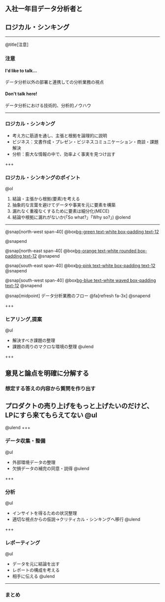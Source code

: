 ## 入社一年目データ分析者と
## ロジカル・シンキング

---
@title[注意]
### 注意
#### I'd like to talk...
データ分析以外の部署と連携しての分析業務の視点

#### Don't talk here!
データ分析における技術的、分析的ノウハウ

---

### ロジカル・シンキング
- 考え方に筋道を通し、主張と根拠を論理的に説明
- ビジネス：文書作成・プレゼン・ビジネスコミュニケーション・商談・課題解決
- 分析：膨大な情報の中で、効率よく事実を見つけ出す

+++

### ロジカル・シンキングのポイント

@ol
1. 結論・主張から根拠(要素)を考える
2. 抽象的な言葉を避けてデータや事実を元に要素を構築
3. 漏れなく重複なくするために要素は細分化(MECE)
4. 結論や根拠に漏れがないか(「So what?」「Why so?」)
@olend

---

@snap[north-west span-40]
@box[bg-green text-white box-padding text-12](ヒアリング・提案)

@snapend

@snap[north-east span-40]
@box[bg-orange text-white rounded box-padding text-12](データ収集・整備)
@snapend

@snap[south-east span-40]
@box[bg-pink text-white box-padding text-12](分析)
@snapend

@snap[south-west span-40]
@box[bg-blue text-white waved box-padding text-12](レポーティング)
@snapend

@snap[midpoint]
データ分析業務のフロー
@fa[refresh fa-3x]
@snapend

+++

### ヒアリング,提案

@ul
- 解決すべき課題の整理
- 課題の周りのマクロな環境の整理
@ulend

+++
## 意見と論点を明確に分解する
### 想定する答えの内容から質問を作り出す
プロダクトの売り上げをもっと上げたいのだけど、LPにすら来てもらえてない
@ul
- 
@ulend
+++

### データ収集・整備

@ul
- 外部環境データの整理
- 欠損データの補完の同意・説得
@ulend

+++

### 分析

@ul
- インサイトを得るための状況整理
- 適切な視点からの仮説→クリティカル・シンキングへ移行
@ulend

+++

### レポーティング

@ul
- データを元に結論を出す
- レポートの構成を考える
- 相手に伝える
@ulend

---

### まとめ
